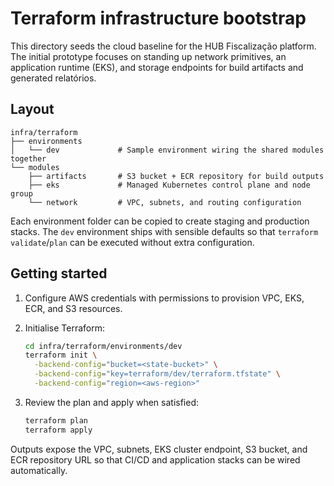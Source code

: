 # Terraform infrastructure bootstrap

This directory seeds the cloud baseline for the HUB Fiscalização platform. The
initial prototype focuses on standing up network primitives, an application
runtime (EKS), and storage endpoints for build artifacts and generated
relatórios.

## Layout

```text
infra/terraform
├── environments
│   └── dev             # Sample environment wiring the shared modules together
└── modules
    ├── artifacts       # S3 bucket + ECR repository for build outputs
    ├── eks             # Managed Kubernetes control plane and node group
    └── network         # VPC, subnets, and routing configuration
```

Each environment folder can be copied to create staging and production stacks.
The `dev` environment ships with sensible defaults so that `terraform
validate`/`plan` can be executed without extra configuration.

## Getting started

1. Configure AWS credentials with permissions to provision VPC, EKS, ECR, and
   S3 resources.
2. Initialise Terraform:

   ```bash
   cd infra/terraform/environments/dev
   terraform init \
     -backend-config="bucket=<state-bucket>" \
     -backend-config="key=terraform/dev/terraform.tfstate" \
     -backend-config="region=<aws-region>"
   ```

3. Review the plan and apply when satisfied:

   ```bash
   terraform plan
   terraform apply
   ```

Outputs expose the VPC, subnets, EKS cluster endpoint, S3 bucket, and ECR
repository URL so that CI/CD and application stacks can be wired automatically.
